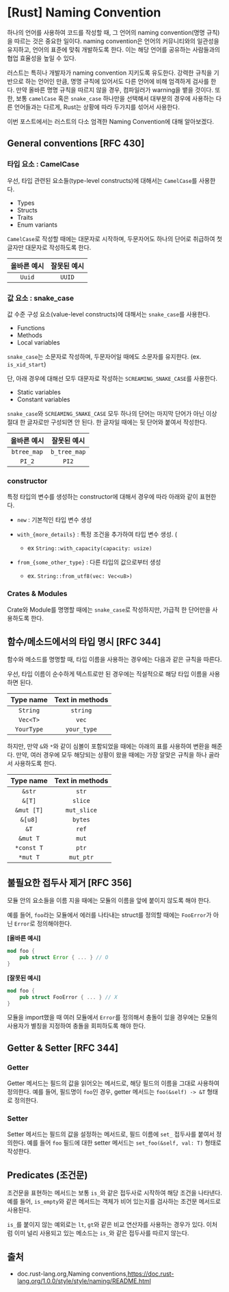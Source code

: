 # [Rust] Naming Convention



하나의 언어를 사용하여 코드를 작성할 때, 그 언어의 naming convention(명명 규칙)을 따르는 것은 중요한 일이다. naming convention은 언어의 커뮤니티와의 일관성을 유지하고, 언어의 표준에 맞춰 개발하도록 한다. 이는 해당 언어를 공유하는 사람들과의 협업 효율성을 높일 수 있다. 



러스트는 특히나 개발자가 naming convention 지키도록 유도한다. 강력한 규칙을 기반으로 하는 언어인 만큼, 명명 규칙에 있어서도 다른 언어에 비해 엄격하게 검사를 한다. 만약 올바른 명명 규칙을 따르지 않을 경우, 컴파일러가 warning을 뱉을 것이다. 또한, 보통 `camelCase` 혹은 `snake_case` 하나만을 선택해서 대부분의 경우에 사용하는 다른 언어들과는 다르게, Rust는 상황에 따라 두가지를 섞어서 사용한다.



이번 포스트에서는 러스트의 다소 엄격한 Naming Convention에 대해 알아보겠다.



## General conventions [RFC 430]



### 타입 요소 : CamelCase

우선, 타입 관련된 요소들(type-level constructs)에 대해서는 `CamelCase`를 사용한다. 

- Types
- Structs
- Traits
- Enum variants

`CamelCase`로 작성할 때에는 대문자로 시작하며, 두문자어도 하나의 단어로 취급하여 첫글자만 대문자로 작성하도록 한다. 

| 올바른 예시 | 잘못된 예시 |
| :---------: | :---------: |
|   `Uuid`    |   `UUID`    |



### 값 요소 : snake_case

값 수준 구성 요소(value-level constructs)에 대해서는 `snake_case`를 사용한다.

- Functions
- Methods
- Local variables

`snake_case`는 소문자로 작성하며, 두문자어일 때에도 소문자를 유지한다. (ex. `is_xid_start`)



단, 아래 경우에 대해선 모두 대문자로 작성하는 `SCREAMING_SNAKE_CASE`를 사용한다.

- Static variables
- Constant variables



`snake_case`와 `SCREAMING_SNAKE_CASE` 모두 하나의 단어는 마지막 단어가 아닌 이상 절대 한 글자로만 구성되면 안 된다. 한 글자일 때에는 뒷 단어와 붙여서 작성한다.

| 올바른 예시 | 잘못된 예시  |
| :---------: | :----------: |
| `btree_map` | `b_tree_map` |
|   `PI_2`    |    `PI2`     |



### constructor

특정 타입의 변수를 생성하는 constructor에 대해서 경우에 따라 아래와 같이 표현한다.

- `new` : 기본적인 타입 변수 생성
- `with_{more_details}` : 특정 조건을 추가하여 타입 변수 생성. (
  - ex `String::with_capacity(capacity: usize)`

- `from_{some_other_type}` : 다른 타입의 값으로부터 생성 
  - ex. `String::from_utf8(vec: Vec<u8>)`



### Crates & Modules

Crate와 Module를 명명할 때에는 `snake_case`로 작성하지만, 가급적 한 단어만을 사용하도록 한다.





## 함수/메소드에서의 타입 명시 [RFC 344]

함수와 메소드를 명명할 때, 타입 이름을 사용하는 경우에는 다음과 같은 규칙을 따른다.

우선, 타입 이름이 순수하게 텍스트로만 된 경우에는 직설적으로 해당 타입 이름을 사용하면 된다.

| Type name  | Text in methods |
| :--------: | :-------------: |
|  `String`  |    `string`     |
|  `Vec<T>`  |      `vec`      |
| `YourType` |   `your_type`   |



하지만, 만약 `&`와 `*`와 같이 심볼이 포함되었을 때에는 아래의 표를 사용하여 변환을 해준다. 만약, 여러 경우에 모두 해당되는 상황이 왔을 때에는 가장 알맞은 규칙을 하나 골라서 사용하도록 한다.

| Type name  | Text in methods |
| :--------: | :-------------: |
|   `&str`   |      `str`      |
|   `&[T]`   |     `slice`     |
| `&mut [T]` |   `mut_slice`   |
|  `&[u8]`   |     `bytes`     |
|    `&T`    |      `ref`      |
|  `&mut T`  |      `mut`      |
| `*const T` |      `ptr`      |
|  `*mut T`  |    `mut_ptr`    |



## 불필요한 접두사 제거 [RFC 356]

모듈 안의 요소들을 이름 지을 때에는 모듈의 이름을 앞에 붙이지 않도록 해야 한다.

예를 들어, `foo`라는 모듈에서 에러를 나타내는 struct를 정의할 때에는 `FooError`가 아닌 `Error`로 정의해야한다.

**[올바른 예시]**

```rust
mod foo {
    pub struct Error { ... } // O
}
```

**[잘못된 예시]**

```rust
mod foo {
    pub struct FooError { ... } // X
}
```



모듈을 import했을 때 여러 모듈에서 `Error`를 정의해서 충돌이 있을 경우에는 모듈의 사용자가 별칭을 지정하여 충돌을 회피하도록 해야 한다.



## Getter & Setter [RFC 344]

### Getter

Getter 메서드는 필드의 값을 읽어오는 메서드로,  해당 필드의 이름을 그대로 사용하여 정의한다. 예를 들어, 필드명이 `foo`인 경우, getter 메서드는 `foo(&self) -> &T` 형태로 정의한다.

### Setter

Setter 메서드는 필드의 값을 설정하는 메서드로, 필드 이름에 `set_` 접두사를 붙여서 정의한다. 예를 들어 `foo` 필드에 대한 setter 메서드는 `set_foo(&self, val: T)` 형태로 작성한다.



## Predicates (조건문)

조건문을 표현하는 메서드는 보통 `is_`와 같은 접두사로 시작하여 해당 조건을 나타낸다. 예를 들어, `is_empty`와 같은 메서드는 객체가 비어 있는지를 검사하는 조건문 메서드로 사용된다.



`is_`를 붙이지 않는 예외로는 `lt`, `gt`와 같은 비교 연산자를 사용하는 경우가 있다. 이처럼 이미 널리 사용되고 있는 메소드는 `is_`와 같은 접두사를 따르지 않는다.



## 출처

- doc.rust-lang.org,Naming conventions,https://doc.rust-lang.org/1.0.0/style/style/naming/README.html

